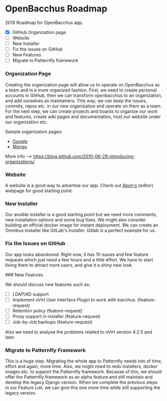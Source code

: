 # OpenBacchus Roadmap

2019 Roadmap for OpenBacchus app.


- [x] GitHub Organization page
- [ ] Website
- [ ] New Installer
- [ ] Fix the issues on GitHub 
- [ ] New Features
- [ ] Migrate to Patternfly framework 

### Organization Page

Creating the organization page will allow us to operate on OpenBacchus as a team and in a more organized fashion. First, we need to create personal accounts in GitHub, then we can transform openbacchus to an organization, and add ourselves as maintainers. This way, we can keep the issues, commits, repos etc. in our new organization and operate on them as a team. For the next step, we can create projects and boards to organize our work and features, create wiki pages and documentation, host our website under our organization etc.

Sample organization pages:

- [Google](https://github.com/google)
- [Mongo](https://github.com/topics/mongodb)

More info --> https://blog.github.com/2010-06-29-introducing-organizations/


### Website

A website is a good way to advertise our app. Check out [Atom's](https://atom.io/) (editor) webpage for good starting point. 

### New Installer

Our ansible installer is a good starting point but we need more comments, new installation options and some bug fixes. We might also consider building an official docker image for instant deployment. We can create an Omnibus installer like GitLab's installer. Gitlab is a perfect example for us.

### Fix the Issues on GitHub

Our app looks abandoned. Right now, it has 10 issues and few feature requests which just need a few hours and a little effort. We have to start fixing them to attract more users, and give it a shiny new look.

### New Features

We should discuss new features such as;

- [ ] LDAP/AD support
- [ ] Implement oVirt User Interface Plugin to work with bacchus. (feature-request)
- [ ] Retention policy (feature-request) 
- [ ] Proxy support in installer (feature-request)
- [ ] Job-by-Job backups (feature-request)

Also we need to analyse the problems related to oVirt version 4.2.5 and later.

### Migrate to Patternfly Framework

This is a huge step. Migrating the whole app to Patternfly needs lots of time, effort and again, more time. Also, we might need to redo installers, docker images etc. to support the Patternfly framework. Because of this, we should offer the Patternfly framework as an alpha feature and still maintain and develop the legacy Django version. When we complete the previous steps in our Feature List, we can give this one more time while still supporting the legacy version.  
